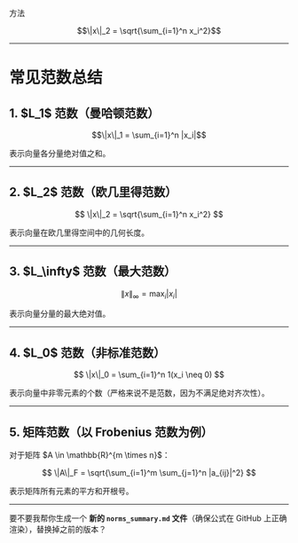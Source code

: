 方法


```math
\|x\|_2 = \sqrt{\sum_{i=1}^n x_i^2}
```



---

# 常见范数总结

## 1. \$L\_1\$ 范数（曼哈顿范数）

```math
\|x\|_1 = \sum_{i=1}^n |x_i|
```

表示向量各分量绝对值之和。

---

## 2. \$L\_2\$ 范数（欧几里得范数）

$$
\|x\|_2 = \sqrt{\sum_{i=1}^n x_i^2}
$$

表示向量在欧几里得空间中的几何长度。

---

## 3. \$L\_\infty\$ 范数（最大范数）

$$
\|x\|_\infty = \max_i |x_i|
$$

表示向量分量的最大绝对值。

---

## 4. \$L\_0\$ 范数（非标准范数）

$$
\|x\|_0 = \sum_{i=1}^n 1(x_i \neq 0)
$$

表示向量中非零元素的个数（严格来说不是范数，因为不满足绝对齐次性）。

---

## 5. 矩阵范数（以 Frobenius 范数为例）

对于矩阵 \$A \in \mathbb{R}^{m \times n}\$：

$$
\|A\|_F = \sqrt{\sum_{i=1}^m \sum_{j=1}^n |a_{ij}|^2}
$$

表示矩阵所有元素的平方和开根号。

---

要不要我帮你生成一个 **新的 `norms_summary.md` 文件**（确保公式在 GitHub 上正确渲染），替换掉之前的版本？
